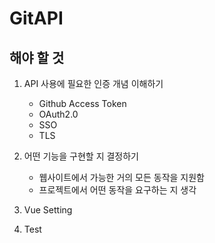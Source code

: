 # GitAPI

## 해야 할 것

1. API 사용에 필요한 인증 개념 이해하기
   - Github Access Token
   - OAuth2.0
   - SSO
   - TLS

2. 어떤 기능을 구현할 지 결정하기
   - 웹사이트에서 가능한 거의 모든 동작을 지원함
   - 프로젝트에서 어떤 동작을 요구하는 지 생각

3. Vue Setting

4. Test